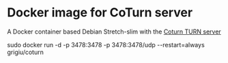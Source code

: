 
# Docker image for CoTurn server
A Docker container based  Debian Stretch-slim with the [Coturn TURN server](https://github.com/coturn/coturn)

sudo docker run -d -p 3478:3478 -p 3478:3478/udp --restart=always grigiu/coturn


